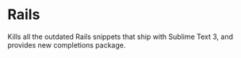 # Rails
Kills all the outdated Rails snippets that ship with Sublime Text 3, and provides new completions package.
